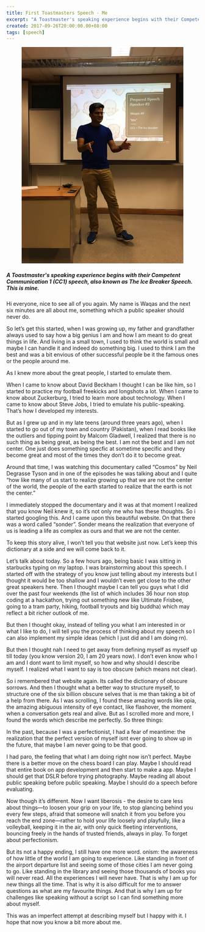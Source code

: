 ```yaml
---
title: First Toastmasters Speech - Me
excerpt: "A Toastmaster's speaking experience begins with their Competent Communication 1 (CC1) speech, also known as The Ice Breaker Speech. This is mine."
created: 2017-09-26T20:00:00.00+08:00
tags: [speech]
---
```


<figure class="small">
	<a href="/"><img src="/assets/images/toastmasterscc1.jpg"></a>
</figure>

##### A Toastmaster's speaking experience begins with their Competent Communication 1 (CC1) speech, also known as The Ice Breaker Speech. This is mine.

Hi everyone, nice to see all of you again. My name is Waqas and the next six minutes are all about me, something which a public speaker should never do.

So let’s get this started, when I was growing up, my father and grandfather always used to say how a big genius I am and how I am meant to do great things in life. And living in a small town, I used to think the world is small and maybe I can handle it and indeed do something big. I used to think I am the best and was a bit envious of other successful people be it the famous ones or the people around me.

As I knew more about the great people, I started to emuIate them.

When I came to know about David Beckham I thought I can be like him, so I started to practice my football freekicks and longshots a lot. When I came to know about Zuckerburg, I tried to learn more about technology. When I came to know about Steve Jobs, I tried to emulate his public-speaking. That’s how I developed my interests.

But as I grew up and in my late teens (around three years ago), when I started to go out of my town and country (Pakistan), when I read books like the outliers and tipping point by Malcom Gladwell, I realized that there is no such thing as being great, as being the best. I am not the best and I am not center. One just does something specfic at sometime specific and they become great and most of the times they don’t do it to become great.

Around that time, I was watching this documentary called “Cosmos” by Neil Degrasse Tyson and in one of the episodes he was talking about and I quite “how like many of us start to realize growing up that we are not the center of the world, the people of the earth started to realize that the earth is not the center.”

I immediately stopped the documentary and it was at that moment I realized that you know Neil knew it, so it’s not only me who has these thoughts. So i started googling this. And I came upon this beautiful website. On that there was a word called “sonder”. Sonder means the realization that everyone of us is leading a life as complex as ours and that we are not the center.

To keep this story alive, I won’t tell you that website just now. Let’s keep this dictionary at a side and we will come back to it.

Let’s talk about today. So a few hours ago, being basic I was sitting in starbucks typing on my laptop. I was brainstorming about this speech. I started off with the strategy of you know just telling about my interests but I thought it would be too shallow and I wouldn’t even get close to the other great speakers here. Then I thought maybe I can tell you guys what I did over the past four weekends (the list of which includes 36 hour non stop coding at a hackathon, trying out something new like Ultimate Frisbee, going to a tram party, hiking, football tryouts and big buddha) which may reflect a bit richer outlook of me.

But then I thought okay, instead of telling you what I am interested in or what I like to do, I will tell you the process of thinking about my speech so I can also implement my simple ideas (which I just did and I am doing rn).

But then I thought nah I need to get away from defining myself as myself up till today (you know version 20, I am 20 years now). I don’t even know who I am and I dont want to limit myself, so how and why should I describe myself. I realized what I want to say is too obscure (which means not clear).

So i remembered that website again. Its called the dictionary of obscure sorrows. And then I thought what a better way to structure myself, to structure one of the six billion obscure selves that is me than taking a bit of a help from there. As I was scrolling, I found these amazing words like opia, the amazing abiguous intensity of eye contact, like flashover, the moment when a conversation gets real and alive. But as I scrolled more and more, I found the words which describe me perfectly. So three things:

In the past, because I was a perfectionist, I had a fear of meantime: the realization that the perfect version of myself isnt ever going to show up in the future, that maybe I am never going to be that good.

I had paro, the feeling that what I am doing right now isn’t perfect. Maybe there is a better move on the chess board I can play. Maybe I should read that entire book on app development and then start to make a app. Maybe I should get that DSLR before trying photography. Maybe reading all about public speaking before public speaking. Maybe I should do a speech before evaluating.

Now though it’s different. Now I want liberosis - the desire to care less about things—to loosen your grip on your life, to stop glancing behind you every few steps, afraid that someone will snatch it from you before you reach the end zone—rather to hold your life loosely and playfully, like a volleyball, keeping it in the air, with only quick fleeting interventions, bouncing freely in the hands of trusted friends, always in play. To forget about perfectionism.

But its not a happy ending, I still have one more word. onism: the awareness of how little of the world I am going to experience. Like standing in front of the airport departure list and seeing some of those cities I am never going to go. Like standing in the library and seeing those thousands of books you will never read. All the experiences I will never have. That is why I am up for new things all the time. That is why it is also difficult for me to answer questions as what are my favourite things. And that is why I am up for challenges like speaking without a script so I can find something more about myself.

This was an imperfect attempt at describing myself but I happy with it. I hope that now you know a bit more about me.
